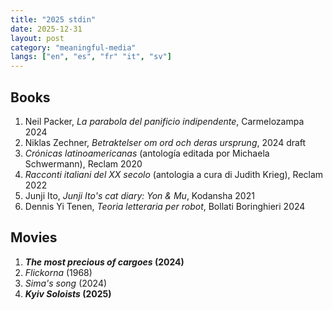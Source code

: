 ```yaml
---
title: "2025 stdin"
date: 2025-12-31
layout: post
category: "meaningful-media"
langs: ["en", "es", "fr" "it", "sv"]
---
```


## Books
1. Neil Packer, _La parabola del panificio indipendente_, Carmelozampa 2024
2. Niklas Zechner, _Betraktelser om ord och deras ursprung_, 2024 draft
3. _Crónicas latinoamericanas_ (antología editada por Michaela Schwermann), Reclam 2020
4. _Racconti italiani del XX secolo_ (antologia a cura di Judith Krieg), Reclam 2022
5. Junji Ito, _Junji Ito's cat diary: Yon & Mu_, Kodansha 2021
6. Dennis Yi Tenen, _Teoria letteraria per robot_, Bollati Boringhieri 2024

## Movies
1. **_The most precious of cargoes_ (2024)**
2. _Flickorna_ (1968)
3. _Sima's song_ (2024)
4. **_Kyiv Soloists_ (2025)**